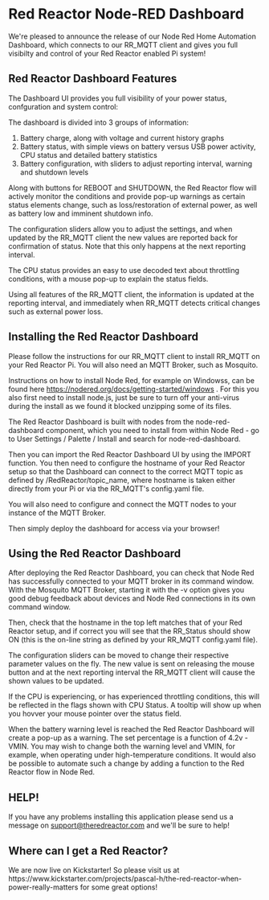 <H1>Red Reactor Node-RED Dashboard</H1>

We're pleased to announce the release of our Node Red Home Automation Dashboard, 
which connects to our RR_MQTT client and gives you full visibilty and control 
of your Red Reactor enabled Pi system!

<H2> Red Reactor Dashboard Features </H2>

The Dashboard UI provides you full visibility of your power status, confguration and system control:

The dashboard is divided into 3 groups of information:

1. Battery charge, along with voltage and current history graphs
2. Battery status, with simple views on battery versus USB power activity, CPU status and detailed battery statistics
3. Battery configuration, with sliders to adjust reporting interval, warning and shutdown levels

Along with buttons for REBOOT and SHUTDOWN, the Red Reactor flow will actively monitor the conditions and provide pop-up warnings as certain status elements change, such as loss/restoration of external power, as well as battery low and imminent shutdown info.

The configuration sliders allow you to adjust the settings, and when updated by the RR_MQTT client the new values are reported back for confirmation of status. Note that this only happens at the next reporting interval.

The CPU status provides an easy to use decoded text about throttling conditions, with a mouse pop-up to explain the status fields.

Using all features of the RR_MQTT client, the information is updated at the reporting interval, and immediately when RR_MQTT detects critical changes such as external power loss.

<H2> Installing the Red Reactor Dashboard </H2>

Please follow the instructions for our RR_MQTT client to install RR_MQTT on your Red Reactor Pi. You will also need an MQTT Broker, such as Mosquito.

Instructions on how to install Node Red, for example on Windowss, can be found here https://nodered.org/docs/getting-started/windows . For this you also first need to install node.js, just be sure to turn off your anti-virus during the install as we found it blocked unzipping some of its files.

The Red Reactor Dashboard is built with nodes from the node-red-dashboard component, which you need to install from within Node Red - go to User Settings / Palette / Install and search for node-red-dashboard.

Then you can import the Red Reactor Dashboard UI by using the IMPORT function. You then need to configure the hostname of your Red Reactor setup so that the Dashboard can connect to the correct MQTT topic as defined by <hostname>/RedReactor/topic_name, where hostname is taken either directly from your Pi or via the RR_MQTT's config.yaml file.

You will also need to configure and connect the MQTT nodes to your instance of the MQTT Broker.


Then simply deploy the dashboard for access via your browser!


<H2> Using the Red Reactor Dashboard </H2>

After deploying the Red Reactor Dashboard, you can check that Node Red has successfully connected to your MQTT broker in its command window. With the Mosquito MQTT Broker, starting it with the -v option gives you good debug feedback about devices and Node Red connections in its own command window.

Then, check that the hostname in the top left matches that of your Red Reactor setup, and if correct you will see that the RR_Status should show ON (this is the on-line string as defined by your RR_MQTT config.yaml file).

The configuration sliders can be moved to change their respective parameter values on the fly. The new value is sent on releasing the mouse button and at the next reporting interval the RR_MQTT client will cause the shown values to be updated.

If the CPU is experiencing, or has experienced throttling conditions, this will be reflected in the flags shown with CPU Status. A tooltip will show up when you hovver your mouse pointer over the status field.

When the battery warning level is reached the Red Reactor Dashboard will create a pop-up as a warning. The set percentage is a function of 4.2v - VMIN. You may wish to change both the warning level and VMIN, for example, when operating under high-temperature conditions. It would also be possible to automate such a change by adding a function to the Red Reactor flow in Node Red.


<H2>HELP!</H2>

If you have any problems installing this application please send us a message on support@theredreactor.com and we'll be sure to help!

<H2>Where can I get a Red Reactor?</H2>
We are now live on Kickstarter!
So please visit us at https://www.kickstarter.com/projects/pascal-h/the-red-reactor-when-power-really-matters for some great options!
 

